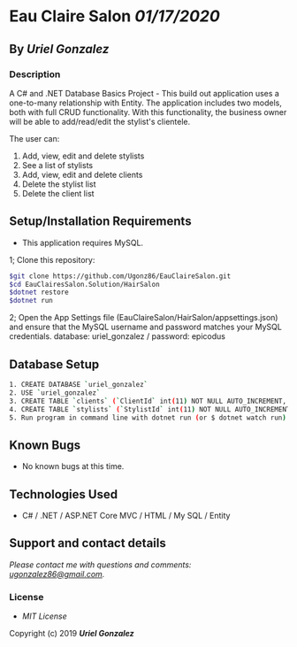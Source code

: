 # Eau Claire Salon _01/17/2020_

## By _**Uriel Gonzalez**_

### Description

A C# and .NET Database Basics Project - This build out application uses a one-to-many relationship with Entity. The application includes two models, both with full CRUD functionality. With this functionality, the business owner will be able to add/read/edit the stylist's clientele.

The user can:

1. Add, view, edit and delete stylists
2. See a list of stylists
3. Add, view, edit and delete clients
4. Delete the stylist list
5. Delete the client list

## Setup/Installation Requirements

* This application requires MySQL.

1; Clone this repository:

  ```sh
  $git clone https://github.com/Ugonz86/EauClaireSalon.git
  $cd EauClairesSalon.Solution/HairSalon
  $dotnet restore
  $dotnet run
  ```

2; Open the App Settings file (EauClaireSalon/HairSalon/appsettings.json) and ensure that the MySQL username and password matches your MySQL credentials. database: uriel_gonzalez / password: epicodus

## Database Setup

```sh
1. CREATE DATABASE `uriel_gonzalez`
2. USE `uriel_gonzalez`
3. CREATE TABLE `clients` (`ClientId` int(11) NOT NULL AUTO_INCREMENT, `ClientFullName` varchar(255) DEFAULT NULL, `StylistId` int(11) DEFAULT NULL, PRIMARY KEY (`ClientId`))
4. CREATE TABLE `stylists` (`StylistId` int(11) NOT NULL AUTO_INCREMENT, `StylistName` varchar(255) DEFAULT NULL, PRIMARY KEY (`StylistId`))
5. Run program in command line with dotnet run (or $ dotnet watch run).

```

## Known Bugs

* No known bugs at this time.

## Technologies Used

* C# / .NET / ASP.NET Core MVC / HTML / My SQL / Entity

## Support and contact details

_Please contact me with questions and comments: ugonzalez86@gmail.com._

### License

* *MIT License*

Copyright (c) 2019 **_Uriel Gonzalez_**
